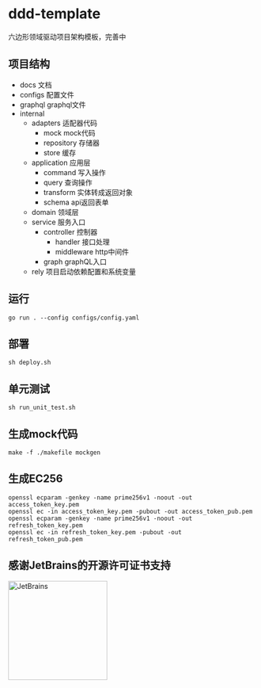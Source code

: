 # ddd-template
六边形领域驱动项目架构模板，完善中

## 项目结构
- docs 文档
- configs 配置文件
- graphql graphql文件
- internal
    - adapters 适配器代码
        - mock mock代码
        - repository 存储器
        - store 缓存
    - application 应用层
      - command 写入操作
      - query 查询操作
      - transform 实体转成返回对象
      - schema api返回表单
    - domain 领域层 
    - service 服务入口
      - controller 控制器
          - handler 接口处理
          - middleware http中间件
      - graph graphQL入口
    - rely 项目启动依赖配置和系统变量
## 运行
```shell
go run . --config configs/config.yaml
```

##  部署
```shell
sh deploy.sh
```


## 单元测试
```shell
sh run_unit_test.sh
```

## 生成mock代码
```shell
make -f ./makefile mockgen
```


## 生成EC256
```shell
openssl ecparam -genkey -name prime256v1 -noout -out access_token_key.pem
openssl ec -in access_token_key.pem -pubout -out access_token_pub.pem
openssl ecparam -genkey -name prime256v1 -noout -out refresh_token_key.pem
openssl ec -in refresh_token_key.pem -pubout -out refresh_token_pub.pem
```

## 感谢JetBrains的开源许可证书支持
<img src="https://resources.jetbrains.com/storage/products/company/brand/logos/jb_beam.png?_gl=1*l2f4tq*_ga*MTE4NTc2NDE2MC4xNjU0MTM5MzQ0*_ga_9J976DJZ68*MTY1NDEzOTM0NC4xLjAuMTY1NDEzOTM0NC4w" alt="JetBrains" width="200">
